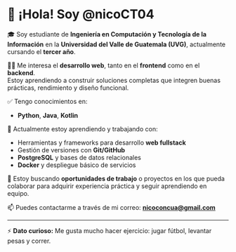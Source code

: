 # 👋 ¡Hola! Soy @nicoCT04

🎓 Soy estudiante de **Ingeniería en Computación y Tecnología de la Información** en la **Universidad del Valle de Guatemala (UVG)**, actualmente cursando el **tercer año**.

👨‍💻 Me interesa el **desarrollo web**, tanto en el **frontend** como en el **backend**.  
Estoy aprendiendo a construir soluciones completas que integren buenas prácticas, rendimiento y diseño funcional.

✅ Tengo conocimientos en:
- **Python**, **Java**, **Kotlin**

🧠 Actualmente estoy aprendiendo y trabajando con:
- Herramientas y frameworks para desarrollo **web fullstack**
- Gestión de versiones con **Git/GitHub**
- **PostgreSQL** y bases de datos relacionales
- **Docker** y despliegue básico de servicios

💼 Estoy buscando **oportunidades de trabajo** o proyectos en los que pueda colaborar para adquirir experiencia práctica y seguir aprendiendo en equipo.

📫 Puedes contactarme a través de mi correo: **nicoconcua@gmail.com**

---

⚡ **Dato curioso:** Me gusta mucho hacer ejercicio: jugar fútbol, levantar pesas y correr.

